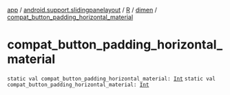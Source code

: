 [app](../../../index.md) / [android.support.slidingpanelayout](../../index.md) / [R](../index.md) / [dimen](index.md) / [compat_button_padding_horizontal_material](./compat_button_padding_horizontal_material.md)

# compat_button_padding_horizontal_material

`static val compat_button_padding_horizontal_material: `[`Int`](https://kotlinlang.org/api/latest/jvm/stdlib/kotlin/-int/index.html)
`static val compat_button_padding_horizontal_material: `[`Int`](https://kotlinlang.org/api/latest/jvm/stdlib/kotlin/-int/index.html)